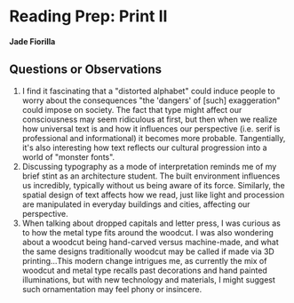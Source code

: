 # Reading Prep: Print II

#### Jade Fiorilla

## Questions or Observations

1. I find it fascinating that a "distorted alphabet" could induce people to worry about the consequences "the 'dangers' of [such] exaggeration" could impose on society. The fact that type might affect our consciousness may seem ridiculous at first, but then when we realize how universal text is and how it influences our perspective (i.e. serif is professional and informational) it becomes more probable. Tangentially, it's also interesting how text reflects our cultural progression into a world of "monster fonts".
2. Discussing typography as a mode of interpretation reminds me of my brief stint as an architecture student. The built environment influences us incredibly, typically without us being aware of its force. Similarly, the spatial design of text affects how we read, just like light and procession are manipulated in everyday buildings and cities, affecting our perspective. 
3. When talking about dropped capitals and letter press, I was curious as to how the metal type fits around the woodcut. I was also wondering about a woodcut being hand-carved versus machine-made, and what the same designs traditionally woodcut may be called if made via 3D printing...This modern change intrigues me, as currently the mix of woodcut and metal type recalls past decorations and hand painted illuminations, but with new technology and materials, I might suggest such ornamentation may feel phony or insincere. 